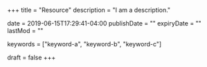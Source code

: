 +++
title = "Resource"
description = "I am a description."

date = 2019-06-15T17:29:41-04:00
publishDate = ""
expiryDate = ""
lastMod = ""

keywords = ["keyword-a", "keyword-b", "keyword-c"]

draft = false
+++
